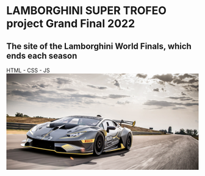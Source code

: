 # LAMBORGHINI SUPER TROFEO project Grand Final 2022
## The site of the Lamborghini World Finals, which ends each season
HTML - CSS - JS
![](images/promo.jpg)
